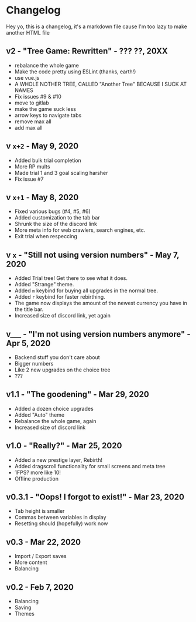 # Changelog

Hey yo, this is a changelog, it's a markdown file cause I'm too lazy to make another HTML file

## v2 - "Tree Game: Rewritten" - ??? ??, 20XX
- rebalance the whole game
- Make the code pretty using ESLint (thanks, earth!)
- use vue.js
- A WHOLE NOTHER TREE, CALLED "Another Tree" BECAUSE I SUCK AT NAMES
- Fix issues #9 & #10
- move to gitlab
- make the game suck less
- arrow keys to navigate tabs
- remove max all
- add max all

## v `x+2` - May 9, 2020
- Added bulk trial completion
- More RP mults
- Made trial 1 and 3 goal scaling harsher
- Fix issue #7

## v `x+1` - May 8, 2020
- Fixed various bugs (#4, #5, #6)
- Added customization to the tab bar
- Shrunk the size of the discord link
- More meta info for web crawlers, search engines, etc.
- Exit trial when respeccing

## v `x` - "Still not using version numbers" - May 7, 2020
- Added Trial tree! Get there to see what it does.
- Added "Strange" theme.
- Added `m` keybind for buying all upgrades in the normal tree.
- Added `r` keybind for faster rebirthing.
- The game now displays the amount of the newest currency you have in the title bar.
- Increased size of discord link, yet again

## v___ - "I'm not using version numbers anymore" - Apr 5, 2020
- Backend stuff you don't care about
- Bigger numbers
- Like 2 new upgrades on the choice tree
- ???

## v1.1 - "The goodening" - Mar 29, 2020
- Added a dozen choice upgrades
- Added "Auto" theme
- Rebalance the whole game, again
- Increased size of discord link

## v1.0 - "Really?" - Mar 25, 2020
- Added a new prestige layer, Rebirth!
- Added dragscroll functionality for small screens and meta tree
- 1FPS? more like 10!
- Offline production

## v0.3.1 - "Oops! I forgot to exist!" - Mar 23, 2020
- Tab height is smaller
- Commas between variables in display
- Resetting should (hopefully) work now

## v0.3 - Mar 22, 2020
- Import / Export saves
- More content
- Balancing

## v0.2 - Feb 7, 2020
- Balancing
- Saving
- Themes